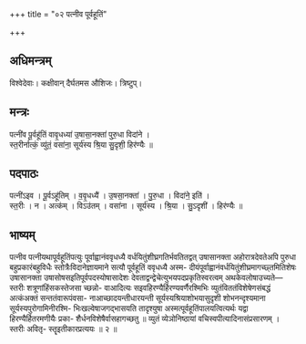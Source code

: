 +++
title = "०२ पत्नीव पूर्वहूतिं"

+++
## अधिमन्त्रम्
विश्वेदेवाः। कक्षीवान् दैर्घतमस औशिजः। त्रिष्टुप्।

## मन्त्रः
पत्नी॑व पू॒र्वहू॑तिं वावृ॒धध्या॑ उ॒षासा॒नक्ता॑ पुरु॒धा विदा॑ने ।  
स्त॒रीर्नात्कं॒ व्यु॑तं॒ वसा॑ना॒ सूर्य॑स्य श्रि॒या सु॒दृशी॒ हिर॑ण्यैः ॥

## पदपाठः
पत्नी॑ऽइव । पू॒र्वऽहू॑तिम् । व॒वृ॒धध्यै॑ । उ॒षसा॒नक्ता॑ । पु॒रु॒धा । विदा॑ने॒ इति॑ ।  
स्त॒रीः । न । अत्क॑म् । विऽउ॑तम् । वसा॑ना । सूर्य॑स्य । श्रि॒या । सु॒ऽदृशी॑ । हिर॑ण्यैः ॥

## भाष्यम्
पत्नीव पत्नीयथापूर्वहूतिंपत्युः पूर्वाह्वानंववृधध्यै वर्धयितुंशीघ्रगतिर्भवतितद्वत् उषासानक्ता अहोरात्रदेवतेअपि पुरुधा बहुप्रकारंबहुविधैः स्तोत्रैःविदानेज्ञायमाने सत्यौ पूर्वहूतिं ववृधध्यै अस्म- दीयंपूर्वाह्वानंवर्धयितुंशीघ्रमागच्छ्तमितिशेषः उषासानक्ता उषासोषसइतिपूर्वपदस्योषासादेशः देवताद्वन्द्वेचेत्युभयपदप्रकृतिस्वरत्वम् अथकेवलोषाउच्यते—स्तरीः शत्रूणांहिंसकस्तेजसा च्छन्नो- वाआदित्यः सइवहिरण्यैर्हिरण्यवर्णैरश्मिभिः व्युतंविततंविशेषेणसंबद्धं अत्कंअक्तं सन्ततंवारूपंवसा- नाआच्छादयन्तीधारयन्ती सूर्यस्यश्रियाशोभयासुदृशी शोभनन्दृश्यमाना सूर्यस्यपुरोगामिनीरश्मि- भिःखल्वेषाजगद्भासयति तादृश्युषा अस्मत्पूर्वहूतिंपालयत्वित्यर्थः यद्वा हिरण्यैर्हितरमणीयैः प्रका- शैर्धनविशेषैर्वासहागच्छतु ॥ व्युतं व्येञोनिष्ठायां वचिस्वपीत्यादिनासंप्रसारणम् । स्तरीः अवितृ- स्तॄइतीकारप्रत्ययः ॥ २ ॥